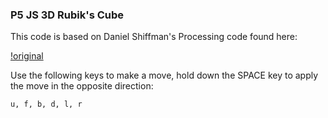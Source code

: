 ### P5 JS 3D Rubik's Cube

This code is based on Daniel Shiffman's Processing code found here:

[!original](https://thecodingtrain.com/CodingChallenges/142.3-rubiks-cube)

Use the following keys to make a move, hold down the SPACE key to apply the move in the opposite direction:

`u, f, b, d, l, r`
